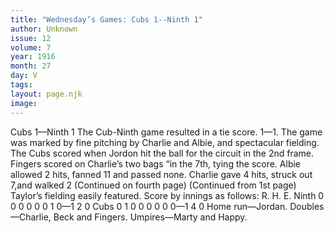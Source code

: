 ```yaml
---
title: "Wednesday’s Games: Cubs 1--Ninth 1"
author: Unknown
issue: 12
volume: 7
year: 1916
month: 27
day: V
tags:
layout: page.njk
image:
---
```

Cubs 1—Ninth 1       The Cub-Ninth game resulted in a tie score. 1—1. The game was marked by fine pitching by Charlie and Albie, and spectacular fielding.       The Cubs scored when Jordon hit the ball for the circuit in the 2nd frame.       Fingers scored on Charlie’s two bags “in the 7th, tying the score.       Albie allowed 2 hits, fanned 11 and passed none.       Charlie gave 4 hits, struck out 7,and walked 2       (Continued on fourth page)       (Continued from 1st page)      Taylor’s fielding easily featured.       Score by innings as follows:      R. H. E. Ninth 0 0 0 0 0 0 1 0—1 2 0 Cubs 0 1 0 0 0 0 0 0—1 4 0      Home run—Jordan.      Doubles—Charlie, Beck and Fingers.       Umpires—Marty and Happy. 


